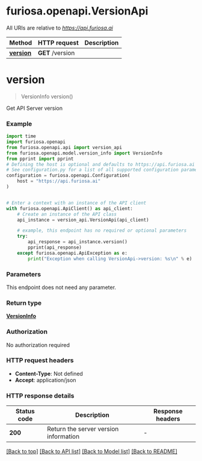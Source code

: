 # furiosa.openapi.VersionApi

All URIs are relative to *https://api.furiosa.ai*

Method | HTTP request | Description
------------- | ------------- | -------------
[**version**](VersionApi.md#version) | **GET** /version | 


# **version**
> VersionInfo version()



Get API Server version

### Example

```python
import time
import furiosa.openapi
from furiosa.openapi.api import version_api
from furiosa.openapi.model.version_info import VersionInfo
from pprint import pprint
# Defining the host is optional and defaults to https://api.furiosa.ai
# See configuration.py for a list of all supported configuration parameters.
configuration = furiosa.openapi.Configuration(
    host = "https://api.furiosa.ai"
)


# Enter a context with an instance of the API client
with furiosa.openapi.ApiClient() as api_client:
    # Create an instance of the API class
    api_instance = version_api.VersionApi(api_client)

    # example, this endpoint has no required or optional parameters
    try:
        api_response = api_instance.version()
        pprint(api_response)
    except furiosa.openapi.ApiException as e:
        print("Exception when calling VersionApi->version: %s\n" % e)
```

### Parameters
This endpoint does not need any parameter.

### Return type

[**VersionInfo**](VersionInfo.md)

### Authorization

No authorization required

### HTTP request headers

 - **Content-Type**: Not defined
 - **Accept**: application/json

### HTTP response details
| Status code | Description | Response headers |
|-------------|-------------|------------------|
**200** | Return the server version information |  -  |

[[Back to top]](#) [[Back to API list]](../README.md#documentation-for-api-endpoints) [[Back to Model list]](../README.md#documentation-for-models) [[Back to README]](../README.md)

